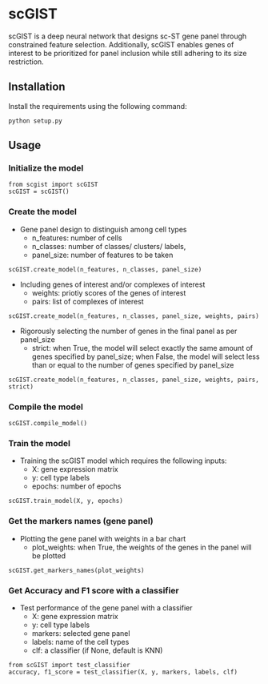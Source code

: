 # scGIST

scGIST is a deep neural network that designs sc-ST gene panel through constrained feature selection. Additionally, scGIST enables genes of interest to be prioritized for panel inclusion while still adhering to its size restriction.

## Installation

Install the requirements using the following command:
```
python setup.py
```

## Usage

### Initialize the model
```
from scgist import scGIST
scGIST = scGIST()
```

### Create the model
* Gene panel design to distinguish among cell types 
    * n_features: number of cells
    * n_classes: number of classes/ clusters/ labels, 
    * panel_size: number of features to be taken
```
scGIST.create_model(n_features, n_classes, panel_size)
```
* Including genes of interest and/or complexes of interest
    * weights: priotiy scores of the genes of interest
    * pairs: list of complexes of interest
```
scGIST.create_model(n_features, n_classes, panel_size, weights, pairs)
```
* Rigorously selecting the number of genes in the final panel as per panel_size
    * strict: when True, the model will select exactly the same amount of genes specified by panel_size; when False, the model will select less than or equal to the number of genes specified by panel_size
```
scGIST.create_model(n_features, n_classes, panel_size, weights, pairs, strict)
```

### Compile the model
```
scGIST.compile_model()
```


### Train the model
* Training the scGIST model which requires the following inputs:
    * X: gene expression matrix
    * y: cell type labels
    * epochs: number of epochs
```
scGIST.train_model(X, y, epochs)
```

### Get the markers names (gene panel)
* Plotting the gene panel with weights in a bar chart
    * plot_weights: when True, the weights of the genes in the panel will be plotted
```
scGIST.get_markers_names(plot_weights)
```

### Get Accuracy and F1 score with a classifier
* Test performance of the gene panel with a classifier
    * X: gene expression matrix
    * y: cell type labels
    * markers: selected gene panel
    * labels: name of the cell types
    * clf: a classifier (if None, default is KNN)
```
from scGIST import test_classifier
accuracy, f1_score = test_classifier(X, y, markers, labels, clf)
```












